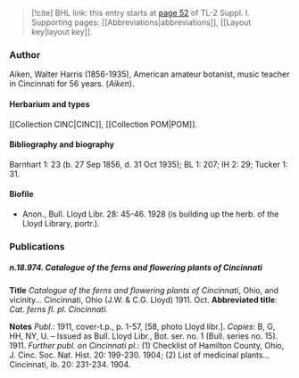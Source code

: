 > [!cite] BHL link: this entry starts at [page 52](https://www.biodiversitylibrary.org/item/103858#page/64/mode/1up) of TL-2 Suppl. I.
> Supporting pages: [[Abbreviations|abbreviations]], [[Layout key|layout key]].

### Author

Aiken, Walter Harris (1856-1935), American amateur botanist, music teacher in Cincinnati for 56 years. (*Aiken*).

#### Herbarium and types

[[Collection CINC|CINC]], [[Collection POM|POM]].

#### Bibliography and biography

Barnhart 1: 23 (b. 27 Sep 1856, d. 31 Oct 1935); BL 1: 207; IH 2: 29; Tucker 1: 31.

#### Biofile

- Anon., Bull. Lloyd Libr. 28: 45-46. 1928 (is building up the herb. of the Lloyd Library, portr.).

### Publications

##### n.18.974. Catalogue of the ferns and flowering plants of Cincinnati

**Title**
*Catalogue of the ferns and flowering plants of Cincinnati*, Ohio, and vicinity... Cincinnati, Ohio (J.W. & C.G. Lloyd) 1911. Oct.
**Abbreviated title**: *Cat. ferns fl. pl. Cincinnati*.

**Notes**
*Publ*.: 1911, cover-t.p., p. 1-57, \[58, photo Lloyd libr.\]. *Copies*: B, G, HH, NY, U. – Issued as Bull. Lloyd Libr., Bot. ser. no. 1 (Bull. series no. 15). 1911.
*Further publ. on Cincinnati pl.*: (1) Checklist of Hamilton County, Ohio, J. Cinc. Soc. Nat. Hist. 20: 199-230. 1904; (2) List of medicinal plants... Cincinnati, ib. 20: 231-234. 1904.

